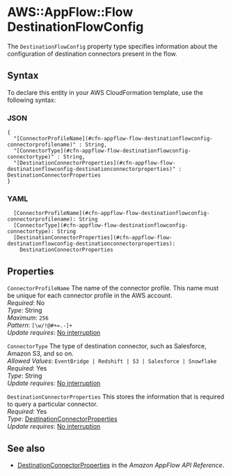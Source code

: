 # AWS::AppFlow::Flow DestinationFlowConfig<a name="aws-properties-appflow-flow-destinationflowconfig"></a>

 The `DestinationFlowConfig` property type specifies information about the configuration of destination connectors present in the flow\. 

## Syntax<a name="aws-properties-appflow-flow-destinationflowconfig-syntax"></a>

To declare this entity in your AWS CloudFormation template, use the following syntax:

### JSON<a name="aws-properties-appflow-flow-destinationflowconfig-syntax.json"></a>

```
{
  "[ConnectorProfileName](#cfn-appflow-flow-destinationflowconfig-connectorprofilename)" : String,
  "[ConnectorType](#cfn-appflow-flow-destinationflowconfig-connectortype)" : String,
  "[DestinationConnectorProperties](#cfn-appflow-flow-destinationflowconfig-destinationconnectorproperties)" : DestinationConnectorProperties
}
```

### YAML<a name="aws-properties-appflow-flow-destinationflowconfig-syntax.yaml"></a>

```
  [ConnectorProfileName](#cfn-appflow-flow-destinationflowconfig-connectorprofilename): String
  [ConnectorType](#cfn-appflow-flow-destinationflowconfig-connectortype): String
  [DestinationConnectorProperties](#cfn-appflow-flow-destinationflowconfig-destinationconnectorproperties): 
    DestinationConnectorProperties
```

## Properties<a name="aws-properties-appflow-flow-destinationflowconfig-properties"></a>

`ConnectorProfileName`  <a name="cfn-appflow-flow-destinationflowconfig-connectorprofilename"></a>
 The name of the connector profile\. This name must be unique for each connector profile in the AWS account\.   
*Required*: No  
*Type*: String  
*Maximum*: `256`  
*Pattern*: `[\w/!@#+=.-]+`  
*Update requires*: [No interruption](https://docs.aws.amazon.com/AWSCloudFormation/latest/UserGuide/using-cfn-updating-stacks-update-behaviors.html#update-no-interrupt)

`ConnectorType`  <a name="cfn-appflow-flow-destinationflowconfig-connectortype"></a>
 The type of destination connector, such as Salesforce, Amazon S3, and so on\.  
*Allowed Values*: `EventBridge | Redshift | S3 | Salesforce | Snowflake`  
*Required*: Yes  
*Type*: String  
*Update requires*: [No interruption](https://docs.aws.amazon.com/AWSCloudFormation/latest/UserGuide/using-cfn-updating-stacks-update-behaviors.html#update-no-interrupt)

`DestinationConnectorProperties`  <a name="cfn-appflow-flow-destinationflowconfig-destinationconnectorproperties"></a>
 This stores the information that is required to query a particular connector\.   
*Required*: Yes  
*Type*: [DestinationConnectorProperties](aws-properties-appflow-flow-destinationconnectorproperties.md)  
*Update requires*: [No interruption](https://docs.aws.amazon.com/AWSCloudFormation/latest/UserGuide/using-cfn-updating-stacks-update-behaviors.html#update-no-interrupt)

## See also<a name="aws-properties-appflow-flow-destinationflowconfig--seealso"></a>
+ [DestinationConnectorProperties](https://docs.aws.amazon.com/appflow/1.0/APIReference/API_DestinationConnectorProperties.html) in the *Amazon AppFlow API Reference*\.

